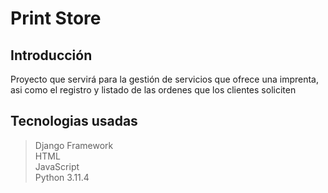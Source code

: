 # Print Store
## Introducción
Proyecto que servirá para la gestión de servicios que ofrece una imprenta,
asi como el registro y listado de las ordenes que los clientes soliciten
## Tecnologias usadas
> Django Framework\
> HTML\
> JavaScript\
> Python 3.11.4